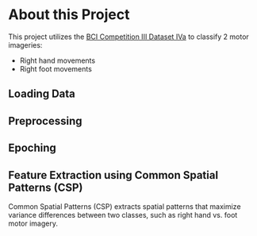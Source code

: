 # About this Project

This project utilizes the [BCI Competition III Dataset IVa](https://www.bbci.de/competition/iii/desc_IVa.html) to classify 2 motor imageries:
- Right hand movements
- Right foot movements

## Loading Data

## Preprocessing 

## Epoching

## Feature Extraction using Common Spatial Patterns (CSP)

Common Spatial Patterns (CSP) extracts spatial patterns that maximize variance differences between two classes, such as right hand vs. foot motor imagery. 